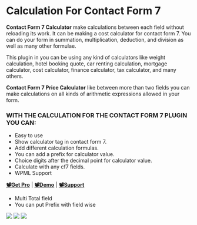<h1> Calculation For Contact Form 7 </h1>

<strong>Contact Form 7 Calculator</strong>  make calculations between each field without reloading its work. It can be making a cost calculator for contact form 7. You can do your form in summation, multiplication, deduction, and division as well as many other formulae. 

This plugin in you can be using any kind of calculators like weight calculation, hotel booking quote, car renting calculation, mortgage calculator, cost calculator, finance calculator, tax calculator, and many others.

**Contact Form 7 Price Calculator** like between more than two fields you can make calculations on all kinds of arithmetic expressions allowed in your form.

<h3> WITH THE CALCULATION FOR THE CONTACT FORM 7 PLUGIN YOU CAN: </h3>

* Easy to use
* Show calculator tag in contact form 7.
* Add different calculation formulas.
* You can add a prefix for calculator value.
* Choice digits after the decimal point for calculator value.
* Calculate with any cf7 fields.
* WPML Support

[**📽Get Pro**](https://www.plugin999.com/plugin/calculation-for-contact-form-7/) | [**📽Demo**](https://plugin999.com/demo/calculation-for-contact-form-7/) | [**📽Support**](https://www.plugin999.com/support/)

* Multi Total field
* You can put Prefix with field wise


<img src="https://ps.w.org/calculation-for-contact-form-7/assets/screenshot-1.png?rev=2726517"/>
<img src="https://ps.w.org/calculation-for-contact-form-7/assets/screenshot-2.png?rev=2726517"/>
<img src="https://ps.w.org/calculation-for-contact-form-7/assets/screenshot-3.png?rev=2726517"/>

